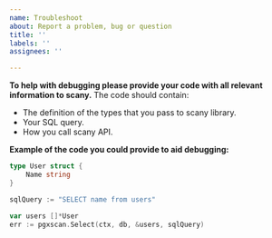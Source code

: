 ```yaml
---
name: Troubleshoot
about: Report a problem, bug or question
title: ''
labels: ''
assignees: ''

---
```


**To help with debugging please provide your code with all relevant information to scany.**
The code should contain:
- The definition of the types that you pass to scany library.
- Your SQL query.
- How you call scany API.

**Example of the code you could provide to aid debugging:**
```go
type User struct {
    Name string
}

sqlQuery := "SELECT name from users"

var users []*User
err := pgxscan.Select(ctx, db, &users, sqlQuery) 
```
